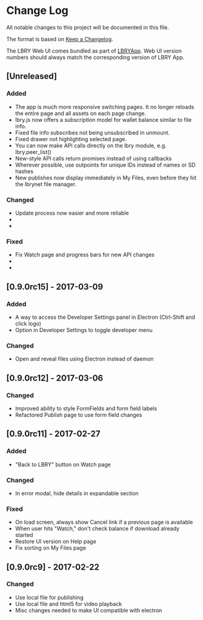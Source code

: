 # Change Log
All notable changes to this project will be documented in this file.

The format is based on [Keep a Changelog](http://keepachangelog.com/).

The LBRY Web UI comes bundled as part of [LBRYApp](https://github.com/lbryio/lbry-app).
Web UI version numbers should always match the corresponding version of LBRY App.

## [Unreleased]
### Added
  * The app is much more responsive switching pages. It no longer reloads the entire page and all assets on each page change.
  * lbry.js now offers a subscription model for wallet balance similar to file info.
  * Fixed file info subscribes not being unsubscribed in unmount.
  * Fixed drawer not highlighting selected page.
  * You can now make API calls directly on the lbry module, e.g. lbry.peer_list()
  * New-style API calls return promises instead of using callbacks
  * Wherever possible, use outpoints for unique IDs instead of names or SD hashes
  * New publishes now display immediately in My Files, even before they hit the lbrynet file manager.

### Changed
  * Update process now easier and more reliable
  *
  *

### Fixed
  * Fix Watch page and progress bars for new API changes
  *
  *

## [0.9.0rc15] - 2017-03-09
### Added
 * A way to access the Developer Settings panel in Electron (Ctrl-Shift and click logo)
 * Option in Developer Settings to toggle developer menu
### Changed
 * Open and reveal files using Electron instead of daemon

## [0.9.0rc12] - 2017-03-06
### Changed
 * Improved ability to style FormFields and form field labels
 * Refactored Publish page to use form field changes

## [0.9.0rc11] - 2017-02-27
### Added
 * "Back to LBRY" button on Watch page
### Changed
 * In error modal, hide details in expandable section
### Fixed
 * On load screen, always show Cancel link if a previous page is available
 * When user hits "Watch," don't check balance if download already started
 * Restore UI version on Help page
 * Fix sorting on My Files page

## [0.9.0rc9] - 2017-02-22
### Changed
 * Use local file for publishing
 * Use local file and html5 for video playback
 * Misc changes needed to make UI compatible with electron
